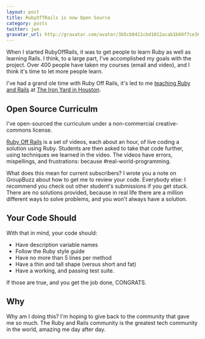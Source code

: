 ```yaml
---
layout: post
title: RubyOffRails is now Open Source
category: posts
twitter: jwo
gravatar_url: http://gravatar.com/avatar/3b5cb0411cbd1012acab1b60f7ce3606
---
```


When I started RubyOffRails, it was to get people to learn Ruby as well as learning Rails. I think, to a large part, I've accomplished my goals with the project. Over 400 people have taken my courses (email and video), and I think it's time to let more people learn.

I've had a grand ole time with Ruby Off Rails, it's led to me [teaching Ruby and Rails](http://theironyard.com/academy/rails-engineering/) at [The Iron Yard in Houston](http://theironyard.com/locations/houston/). 

Open Source Curriculm
-------

I've open-sourced the curriculum under a non-commercial creative-commons license.

[Ruby Off Rails](https://rubyoffrails.com) is a set of videos, each about an hour, of live coding a solution using Ruby. Students are then asked to take that code further, using techniques we learned in the video. The videos have errors, mispellings, and frustrations: because #real-world-programming.

What does this mean for current subscribers? I wrote you a note on GroupBuzz about how to get me to review your code. Everybody else: I recommend you check out other student's submissions if you get stuck. There are no solutions provided, because in real life there are a million different ways to solve problems, and you won't always have a solution.

Your Code Should
------

With that in mind, your code should:

* Have description variable names
* Follow the Ruby style guide
* Have no more than 5 lines per method
* Have a thin and tall shape (versus short and fat)
* Have a working, and passing test suite.

If those are true, and you get the job done, CONGRATS.

Why
---------

Why am I doing this? I'm hoping to give back to the community that gave me so much. The Ruby and Rails community is the greatest tech community in the world, amazing me day after day.

